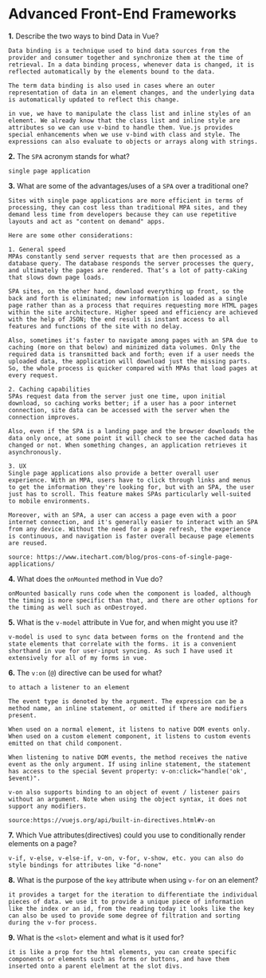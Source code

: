# Advanced Front-End Frameworks


**1.** Describe the two ways to bind Data in Vue?
<!-- enter you answer in the space below -->
```
Data binding is a technique used to bind data sources from the provider and consumer together and synchronize them at the time of retrieval. In a data binding process, whenever data is changed, it is reflected automatically by the elements bound to the data.

The term data binding is also used in cases where an outer representation of data in an element changes, and the underlying data is automatically updated to reflect this change.

in vue, we have to manipulate the class list and inline styles of an element. We already know that the class list and inline style are attributes so we can use v-bind to handle them. Vue.js provides special enhancements when we use v-bind with class and style. The expressions can also evaluate to objects or arrays along with strings.

```
**2.** The `SPA` acronym stands for what?
<!-- enter you answer in the space below -->
```
single page application
```
**3.** What are some of the advantages/uses of a `SPA` over a traditional one?
<!-- enter you answer in the space below -->
```
Sites with single page applications are more efficient in terms of processing, they can cost less than traditional MPA sites, and they demand less time from developers because they can use repetitive layouts and act as "content on demand" apps.

Here are some other considerations:

1. General speed
MPAs constantly send server requests that are then processed as a database query. The database responds the server processes the query, and ultimately the pages are rendered. That’s a lot of patty-caking that slows down page loads.

SPA sites, on the other hand, download everything up front, so the back and forth is eliminated; new information is loaded as a single page rather than as a process that requires requesting more HTML pages within the site architecture. Higher speed and efficiency are achieved with the help of JSON; the end result is instant access to all features and functions of the site with no delay.

Also, sometimes it's faster to navigate among pages with an SPA due to caching (more on that below) and minimized data volumes. Only the required data is transmitted back and forth; even if a user needs the uploaded data, the application will download just the missing parts. So, the whole process is quicker compared with MPAs that load pages at every request.

2. Caching capabilities
SPAs request data from the server just one time, upon initial download, so caching works better; if a user has a poor internet connection, site data can be accessed with the server when the connection improves.

Also, even if the SPA is a landing page and the browser downloads the data only once, at some point it will check to see the cached data has changed or not. When something changes, an application retrieves it asynchronously.

3. UX
Single page applications also provide a better overall user experience. With an MPA, users have to click through links and menus to get the information they're looking for, but with an SPA, the user just has to scroll. This feature makes SPAs particularly well-suited to mobile environments.

Moreover, with an SPA, a user can access a page even with a poor internet connection, and it's generally easier to interact with an SPA from any device. Without the need for a page refresh, the experience is continuous, and navigation is faster overall because page elements are reused.

source: https://www.itechart.com/blog/pros-cons-of-single-page-applications/

```
**4.** What does the `onMounted` method in Vue do?
<!-- enter you answer in the space below -->
```
onMounted basically runs code when the component is loaded, although the timing is more specific than that, and there are other options for the timing as well such as onDestroyed.
```
**5.** What is the `v-model` attribute in Vue for, and when might you use it?
<!-- enter you answer in the space below -->
```
v-model is used to sync data between forms on the frontend and the state elements that correlate with the forms. it is a convenient shorthand in vue for user-input syncing. As such I have used it extensively for all of my forms in vue. 
```
**6.** The `v:on` (`@`) directive can be used for what?
<!-- enter you answer in the space below -->
```
to attach a listener to an element

The event type is denoted by the argument. The expression can be a method name, an inline statement, or omitted if there are modifiers present.

When used on a normal element, it listens to native DOM events only. When used on a custom element component, it listens to custom events emitted on that child component.

When listening to native DOM events, the method receives the native event as the only argument. If using inline statement, the statement has access to the special $event property: v-on:click="handle('ok', $event)".

v-on also supports binding to an object of event / listener pairs without an argument. Note when using the object syntax, it does not support any modifiers.

source:https://vuejs.org/api/built-in-directives.html#v-on
```
**7.** Which Vue attributes(directives) could you use to conditionally render elements on a page?
<!-- enter you answer in the space below -->
```
v-if, v-else, v-else-if, v-on, v-for, v-show, etc. you can also do style bindings for attributes like "d-none"
```
**8.** What is the purpose of the `key` attribute when using `v-for` on an element?
<!-- enter you answer in the space below -->
```
it provides a target for the iteration to differentiate the individual pieces of data. we use it to provide a unique piece of information like the index or an id, from the reading today it looks like the key can also be used to provide some degree of filtration and sorting during the v-for process.
```
**9.** What is the `<slot>` element and what is it used for?
<!-- enter you answer in the space below -->
```
it is like a prop for the html elements, you can create specific components or elements such as forms or buttons, and have them inserted onto a parent elelment at the slot divs.
```